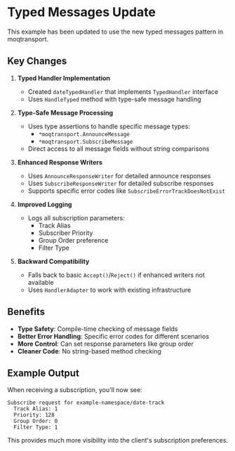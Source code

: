 # Typed Messages Update

This example has been updated to use the new typed messages pattern in moqtransport.

## Key Changes

1. **Typed Handler Implementation**
   - Created `dateTypedHandler` that implements `TypedHandler` interface
   - Uses `HandleTyped` method with type-safe message handling

2. **Type-Safe Message Processing**
   - Uses type assertions to handle specific message types:
     - `*moqtransport.AnnounceMessage` 
     - `*moqtransport.SubscribeMessage`
   - Direct access to all message fields without string comparisons

3. **Enhanced Response Writers**
   - Uses `AnnounceResponseWriter` for detailed announce responses
   - Uses `SubscribeResponseWriter` for detailed subscribe responses
   - Supports specific error codes like `SubscribeErrorTrackDoesNotExist`

4. **Improved Logging**
   - Logs all subscription parameters:
     - Track Alias
     - Subscriber Priority
     - Group Order preference
     - Filter Type

5. **Backward Compatibility**
   - Falls back to basic `Accept()`/`Reject()` if enhanced writers not available
   - Uses `HandlerAdapter` to work with existing infrastructure

## Benefits

- **Type Safety**: Compile-time checking of message fields
- **Better Error Handling**: Specific error codes for different scenarios
- **More Control**: Can set response parameters like group order
- **Cleaner Code**: No string-based method checking

## Example Output

When receiving a subscription, you'll now see:
```
Subscribe request for example-namespace/date-track
  Track Alias: 1
  Priority: 128
  Group Order: 0
  Filter Type: 1
```

This provides much more visibility into the client's subscription preferences.
